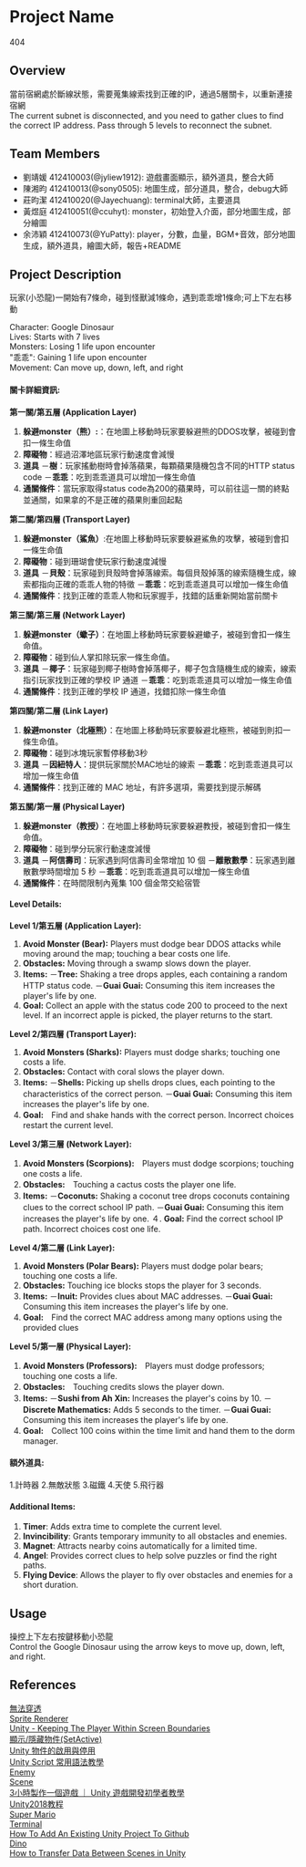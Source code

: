 # Project Name
404

## Overview
當前宿網處於斷線狀態，需要蒐集線索找到正確的IP，通過5層關卡，以重新連接宿網  
The current subnet is disconnected, and you need to gather clues to find the correct IP address. Pass through 5 levels to reconnect the subnet.

## Team Members
- 劉靖媛 412410003(@jyliew1912): 遊戲畫面顯示，額外道具，整合大師
- 陳湘昀 412410013(@sony0505): 地圖生成，部分道具，整合，debug大師
- 莊昀潔 412410020(@Jayechuang): terminal大師，主要道具
- 黃煜庭 412410051(@ccuhyt): monster，初始登入介面，部分地圖生成，部分繪圖
- 余沛穎 412410073(@YuPatty): player，分數，血量，BGM+音效，部分地圖生成，額外道具，繪圖大師，報告+README

## Project Description
玩家(小恐龍)一開始有7條命，碰到怪獸減1條命，遇到乖乖增1條命;可上下左右移動  

Character: Google Dinosaur  
Lives: Starts with 7 lives  
Monsters: Losing 1 life upon encounter  
"乖乖": Gaining 1 life upon encounter  
Movement: Can move up, down, left, and right  

#### 關卡詳細資訊:
**第一關/第五層 (Application Layer)**
1.	**躲避monster（熊）:**：在地圖上移動時玩家要躲避熊的DDOS攻擊，被碰到會扣一條生命值
3.	**障礙物**：經過沼澤地區玩家行動速度會減慢
4.	**道具**
    －**樹**：玩家搖動樹時會掉落蘋果，每顆蘋果隨機包含不同的HTTP status code
  	－**乖乖**：吃到乖乖道具可以增加一條生命值
5.  **通關條件**：當玩家取得status code為200的蘋果時，可以前往這一關的終點並通關，如果拿的不是正確的蘋果則重回起點

**第二關/第四層 (Transport Layer)**
1.	**躲避monster（鯊魚）**:在地圖上移動時玩家要躲避鯊魚的攻擊，被碰到會扣一條生命值
2.	**障礙物**：碰到珊瑚會使玩家行動速度減慢
3.	**道具**
   －**貝殼**：玩家碰到貝殼時會掉落線索。每個貝殼掉落的線索隨機生成，線索都指向正確的乖乖人物的特徵
   －**乖乖**：吃到乖乖道具可以增加一條生命值
4.  **通關條件**：找到正確的乖乖人物和玩家握手，找錯的話重新開始當前關卡

**第三關/第三層 (Network Layer)**
1.	**躲避monster（蠍子）**：在地圖上移動時玩家要躲避蠍子，被碰到會扣一條生命值。
2.	**障礙物**：碰到仙人掌扣除玩家一條生命值。
3.	**道具**
   －**椰子**：玩家碰到椰子樹時會掉落椰子，椰子包含隨機生成的線索，線索指引玩家找到正確的學校 IP 通道
   －**乖乖**：吃到乖乖道具可以增加一條生命值
4. **通關條件**：找到正確的學校 IP 通道，找錯扣除一條生命值

**第四關/第二層 (Link Layer)**
1.	**躲避monster（北極熊）**：在地圖上移動時玩家要躲避北極熊，被碰到則扣一條生命值。
2.	**障礙物**：碰到冰塊玩家暫停移動3秒
3.	**道具**
   －**因紐特人**：提供玩家關於MAC地址的線索
   －**乖乖**：吃到乖乖道具可以增加一條生命值
4. **通關條件**：找到正確的 MAC 地址，有許多選項，需要找到提示解碼

**第五關/第一層 (Physical Layer)**
1.	**躲避monster（教授）**：在地圖上移動時玩家要躲避教授，被碰到會扣一條生命值。
2.	**障礙物**：碰到學分玩家行動速度減慢
3.	**道具**
   －**阿信壽司**：玩家遇到阿信壽司金幣增加 10 個
   －**離散數學**：玩家遇到離散數學時間增加 5 秒
   －**乖乖**：吃到乖乖道具可以增加一條生命值
4. **通關條件**：在時間限制內蒐集 100 個金幣交給宿管
    

#### Level Details:
**Level 1/第五層 (Application Layer):**
1. **Avoid Monster (Bear):** Players must dodge bear DDOS attacks while moving around the map; touching a bear
costs one life.
2. **Obstacles:** Moving through a swamp slows down the player.
3. **Items:**
  －**Tree:** Shaking a tree drops apples, each containing a random HTTP status code.
  －**Guai Guai:** Consuming this item increases the player's life by one.
4. **Goal:** Collect an apple with the status code 200 to proceed to the next level. If an
incorrect apple is picked, the player returns to the start.
 
**Level 2/第四層 (Transport Layer):**
1. **Avoid Monsters (Sharks):** Players must dodge sharks; touching one costs a life.
2. **Obstacles:** Contact with coral slows the player down.
3. **Items:**
  －**Shells:** Picking up shells drops clues, each pointing to the characteristics of the
correct person.
  －**Guai Guai:** Consuming this item increases the player's life by one.
4. **Goal:**　Find and shake hands with the correct person. Incorrect choices restart the current level.


**Level 3/第三層 (Network Layer):**  
1. **Avoid Monsters (Scorpions):**　Players must dodge scorpions; touching one costs a life.
2. **Obstacles:**　Touching a cactus costs the player one life.
3. **Items:**
  －**Coconuts:** Shaking a coconut tree drops coconuts containing clues to the correct
school IP path.
  －**Guai Guai:** Consuming this item increases the player's life by one.
４. **Goal:** Find the correct school IP path. Incorrect choices cost one life. 

**Level 4/第二層 (Link Layer):**
1. **Avoid Monsters (Polar Bears):** Players must dodge polar bears; touching one costs a life.
2. **Obstacles:** Touching ice blocks stops the player for 3 seconds.
3. **Items:**
  －**Inuit:** Provides clues about MAC addresses.
  －**Guai Guai:** Consuming this item increases the player's life by one.
4. **Goal:**　Find the correct MAC address among many options using the provided clues
  
**Level 5/第一層 (Physical Layer):**  
1. **Avoid Monsters (Professors):**　Players must dodge professors; touching one costs a life.
2. **Obstacles:**　Touching credits slows the player down.
3. **Items:**
  －**Sushi from Ah Xin:** Increases the player's coins by 10.
  －**Discrete Mathematics:** Adds 5 seconds to the timer.
  －**Guai Guai:** Consuming this item increases the player's life by one.
4. **Goal:**　Collect 100 coins within the time limit and hand them to the dorm manager.


#### 額外道具:
1.計時器
2.無敵狀態
3.磁鐵
4.天使
5.飛行器

#### Additional Items:  
1. **Timer**: Adds extra time to complete the current level.  
2. **Invincibility**: Grants temporary immunity to all obstacles and enemies.  
3. **Magnet**: Attracts nearby coins automatically for a limited time.  
4. **Angel**: Provides correct clues to help solve puzzles or find the right paths.  
5. **Flying Device**: Allows the player to fly over obstacles and enemies for a short duration.  

## Usage
操控上下左右按鍵移動小恐龍  
Control the Google Dinosaur using the arrow keys to move up, down, left, and right.  

## References
[無法穿透](https://blog.csdn.net/assassinsshadow/article/details/81301556)  
[Sprite Renderer](https://blog.csdn.net/BeUniqueToYou/article/details/74779608)  
[Unity - Keeping The Player Within Screen Boundaries](https://www.youtube.com/watch?v=ailbszpt_AI)  
[顯示/隱藏物件(SetActive)](https://ithelp.ithome.com.tw/articles/10266356?sc=rss.iron)  
[Unity 物件的啟用與停用](https://www.cg.com.tw/UnityCSharp/Content/SetActive.php)  
[Unity Script 常用語法教學](https://www.gameislearning.url.tw/article_content.php?getb=2&foog=9997#google_vignette)  
[Enemy](https://www.youtube.com/watch?v=jvtFUfJ6CP8)  
[Scene](https://www.youtube.com/watch?v=ge3koyyH3nc)  
[3小時製作一個遊戲 ｜ Unity 遊戲開發初學者教學](https://www.youtube.com/watch?v=nPW6tKeapsM)  
[Unity2018教程](https://www.youtube.com/watch?v=99FwnTyyDJg&list=PL_Pb2I110MfGAsoqtDs8-6kEU55wU8CnE)  
[Super Mario](https://www.youtube.com/playlist?list=PLqlFiJjSZ2x1mrMpSQgYdRm8PyWRTg6He)  
[Terminal](https://www.youtube.com/playlist?list=PLf9ofW-QospneJkI2HzX_OzTJavvZkItm)  
[How To Add An Existing Unity Project To Github](https://cadacreate.medium.com/how-to-add-existing-unity-project-to-github-916ad75160e7)  
[Dino](https://www.youtube.com/watch?v=UPvW8kYqxZk)  
[How to Transfer Data Between Scenes in Unity](https://www.youtube.com/watch?si=PHB6wadgr-KPYJZU&v=QG5i6DL7-to&feature=youtu.be)  




